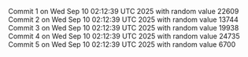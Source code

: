 Commit 1 on Wed Sep 10 02:12:39 UTC 2025 with random value 22609
Commit 2 on Wed Sep 10 02:12:39 UTC 2025 with random value 13744
Commit 3 on Wed Sep 10 02:12:39 UTC 2025 with random value 19938
Commit 4 on Wed Sep 10 02:12:39 UTC 2025 with random value 24735
Commit 5 on Wed Sep 10 02:12:39 UTC 2025 with random value 6700
